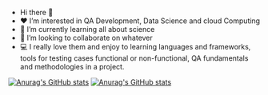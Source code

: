 -  Hi there 👋
- ❤ I’m interested in QA Development, Data Science and cloud Computing
- 🌱 I’m currently learning all about science
- 💞️ I’m looking to collaborate on whatever
- 💻 I  really love them and enjoy to learning languages and frameworks, tools for testing cases functional or non-functional, QA fundamentals and methodologies in a project.

[![Anurag's GitHub stats](https://github-readme-stats.vercel.app/api?username=Axadavila)](https://github.com/anuraghazra/github-readme-stats)
[![Anurag's GitHub stats](https://github-readme-stats.vercel.app/api?username=Alexa900)](https://github.com/anuraghazra/github-readme-stats)



